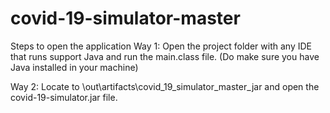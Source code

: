 # covid-19-simulator-master

Steps to open the application
Way 1:
Open the project folder with any IDE that runs support Java and run the main.class file. (Do make sure you have Java installed in your machine)

Way 2:
Locate to \out\artifacts\covid_19_simulator_master_jar and open the covid-19-simulator.jar file.
